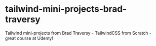 # tailwind-mini-projects-brad-traversy
Tailwind mini-projects from Brad Traversy - TailwindCSS from Scratch - great course at Udemy!
